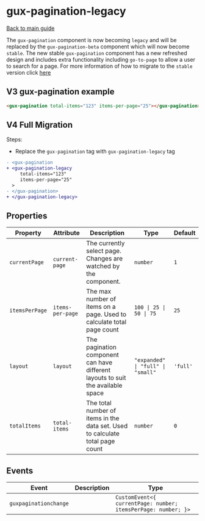 # gux-pagination-legacy

[Back to main guide](./readme.md)

The `gux-pagination` component is now becoming `legacy` and will be replaced by the `gux-pagination-beta` component which will now become `stable`. The new stable `gux-pagination` component
has a new refreshed design and includes extra functionality including `go-to-page` to allow a user to search for a page. For more information of how to migrate to the `stable` version click [here](./readme.md)

## V3 gux-pagination example

```html
<gux-pagination total-items="123" items-per-page="25"></gux-pagination>
```

## V4 Full Migration

Steps:

- Replace the `gux-pagination` tag with `gux-pagination-legacy` tag

```diff
- <gux-pagination
+ <gux-pagination-legacy
     total-items="123"
     items-per-page="25"
  >
- </gux-pagination>
+ </gux-pagination-legacy>
```

## Properties

| Property       | Attribute        | Description                                                                     | Type                              | Default  |
| -------------- | ---------------- | ------------------------------------------------------------------------------- | --------------------------------- | -------- |
| `currentPage`  | `current-page`   | The currently select page. Changes are watched by the component.                | `number`                          | `1`      |
| `itemsPerPage` | `items-per-page` | The max number of items on a page. Used to calculate total page count           | `100 \| 25 \| 50 \| 75`           | `25`     |
| `layout`       | `layout`         | The pagination component can have different layouts to suit the available space | `"expanded" \| "full" \| "small"` | `'full'` |
| `totalItems`   | `total-items`    | The total number of items in the data set. Used to calculate total page count   | `number`                          | `0`      |

## Events

| Event                 | Description | Type                                                          |
| --------------------- | ----------- | ------------------------------------------------------------- |
| `guxpaginationchange` |             | `CustomEvent<{ currentPage: number; itemsPerPage: number; }>` |
